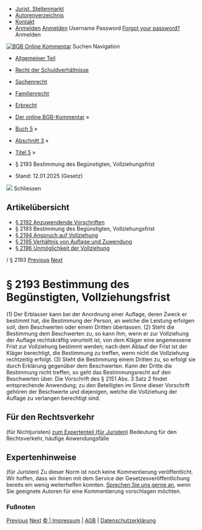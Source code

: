   * [Jurist. Stellenmarkt](https://bgb.kommentar.de/Buch-5/Abschnitt-3/Titel-5/</job-board> "Jurist. Stellenmarkt")
  * [Autorenverzeichnis](https://bgb.kommentar.de/Buch-5/Abschnitt-3/Titel-5/</Autorenverzeichnis> "Autorenverzeichnis")
  * [Kontakt](https://bgb.kommentar.de/Buch-5/Abschnitt-3/Titel-5/</Kontakt>)
  * [Anmelden](https://bgb.kommentar.de/Buch-5/Abschnitt-3/Titel-5/<#login> "show login form") [Anmelden](https://bgb.kommentar.de/Buch-5/Abschnitt-3/Titel-5/<#> "hide login form") Username Password
[Forgot your password?](https://bgb.kommentar.de/Buch-5/Abschnitt-3/Titel-5/</user/forgotpassword>) Anmelden 


[![BGB Online Kommentar](https://bgb.kommentar.de/extension/bgb/design/bgb/images/logo.png)](https://bgb.kommentar.de/Buch-5/Abschnitt-3/Titel-5/</> "BGB Online Kommentar")
Suchen
Navigation
  * [Allgemeiner Teil](https://bgb.kommentar.de/Buch-5/Abschnitt-3/Titel-5/</Buch-1>)
  * [Recht der Schuldverhältnisse](https://bgb.kommentar.de/Buch-5/Abschnitt-3/Titel-5/</Buch-2>)
  * [Sachenrecht](https://bgb.kommentar.de/Buch-5/Abschnitt-3/Titel-5/</Buch-3>)
  * [Familienrecht](https://bgb.kommentar.de/Buch-5/Abschnitt-3/Titel-5/</Buch-4>)
  * [Erbrecht](https://bgb.kommentar.de/Buch-5/Abschnitt-3/Titel-5/</Buch-5>)


  * [Der online BGB-Kommentar](https://bgb.kommentar.de/Buch-5/Abschnitt-3/Titel-5/</>) »
  * [Buch 5](https://bgb.kommentar.de/Buch-5/Abschnitt-3/Titel-5/</Buch-5>) »
  * [Abschnitt 3](https://bgb.kommentar.de/Buch-5/Abschnitt-3/Titel-5/</Buch-5/Abschnitt-3>) »
  * [Titel 5](https://bgb.kommentar.de/Buch-5/Abschnitt-3/Titel-5/</Buch-5/Abschnitt-3/Titel-5>) »
  * § 2193 Bestimmung des Begünstigten, Vollziehungsfrist 
  * Stand: 12.01.2025 (Gesetz) 


![](https://vg01.met.vgwort.de/na/1c9909529ead4f509072c06d9081a7d5)
Schliessen 
## Artikelübersicht
  * [ § 2192 Anzuwendende Vorschriften ](https://bgb.kommentar.de/Buch-5/Abschnitt-3/Titel-5/</Buch-5/Abschnitt-3/Titel-5/Anzuwendende-Vorschriften>)
  * § 2193 Bestimmung des Begünstigten, Vollziehungsfrist 
  * [ § 2194 Anspruch auf Vollziehung ](https://bgb.kommentar.de/Buch-5/Abschnitt-3/Titel-5/</Buch-5/Abschnitt-3/Titel-5/Anspruch-auf-Vollziehung>)
  * [ § 2195 Verhältnis von Auflage und Zuwendung ](https://bgb.kommentar.de/Buch-5/Abschnitt-3/Titel-5/</Buch-5/Abschnitt-3/Titel-5/Verhaeltnis-von-Auflage-und-Zuwendung>)
  * [ § 2196 Unmöglichkeit der Vollziehung ](https://bgb.kommentar.de/Buch-5/Abschnitt-3/Titel-5/</Buch-5/Abschnitt-3/Titel-5/Unmoeglichkeit-der-Vollziehung>)


/ § 2193 
[Previous](https://bgb.kommentar.de/Buch-5/Abschnitt-3/Titel-5/</Buch-5/Abschnitt-3/Titel-5/Anzuwendende-Vorschriften> "§ 2192 Anzuwendende Vorschriften") [Next](https://bgb.kommentar.de/Buch-5/Abschnitt-3/Titel-5/</Buch-5/Abschnitt-3/Titel-5/Anspruch-auf-Vollziehung> "§ 2194 Anspruch auf Vollziehung")
# § 2193 Bestimmung des Begünstigten, Vollziehungsfrist
(1) Der Erblasser kann bei der Anordnung einer Auflage, deren Zweck er bestimmt hat, die Bestimmung der Person, an welche die Leistung erfolgen soll, dem Beschwerten oder einem Dritten überlassen.
(2) Steht die Bestimmung dem Beschwerten zu, so kann ihm, wenn er zur Vollziehung der Auflage rechtskräftig verurteilt ist, von dem Kläger eine angemessene Frist zur Vollziehung bestimmt werden; nach dem Ablauf der Frist ist der Kläger berechtigt, die Bestimmung zu treffen, wenn nicht die Vollziehung rechtzeitig erfolgt.
(3) Steht die Bestimmung einem Dritten zu, so erfolgt sie durch Erklärung gegenüber dem Beschwerten. Kann der Dritte die Bestimmung nicht treffen, so geht das Bestimmungsrecht auf den Beschwerten über. Die Vorschrift des § 2151 Abs. 3 Satz 2 findet entsprechende Anwendung; zu den Beteiligten im Sinne dieser Vorschrift gehören der Beschwerte und diejenigen, welche die Vollziehung der Auflage zu verlangen berechtigt sind.
## Für den Rechtsverkehr 
(für Nichtjuristen)
[zum Expertenteil (für Juristen)](https://bgb.kommentar.de/Buch-5/Abschnitt-3/Titel-5/<#expertenhinweise>)
Bedeutung für den Rechtsverkehr, häufige Anwendungsfälle
## Expertenhinweise
(für Juristen)
Zu dieser Norm ist noch keine Kommentierung veröffentlicht. Wir hoffen, dass wir Ihnen mit dem Service der Gesetzesveröffentlichung bereits ein wenig weiterhelfen konnten. [Sprechen Sie uns gerne an](https://bgb.kommentar.de/Buch-5/Abschnitt-3/Titel-5/</Kontakt>), wenn Sie geeignete Autoren für eine Kommentierung vorschlagen möchten. 
### Fußnoten
[Previous](https://bgb.kommentar.de/Buch-5/Abschnitt-3/Titel-5/</Buch-5/Abschnitt-3/Titel-5/Anzuwendende-Vorschriften> "§ 2192 Anzuwendende Vorschriften") [Next](https://bgb.kommentar.de/Buch-5/Abschnitt-3/Titel-5/</Buch-5/Abschnitt-3/Titel-5/Anspruch-auf-Vollziehung> "§ 2194 Anspruch auf Vollziehung")
[© | Impressum](https://bgb.kommentar.de/Buch-5/Abschnitt-3/Titel-5/</Kontakt>) | [AGB](https://bgb.kommentar.de/Buch-5/Abschnitt-3/Titel-5/</AGB>) | [Datenschutzerklärung](https://bgb.kommentar.de/Buch-5/Abschnitt-3/Titel-5/</Datenschutzerklaerung-fuer-Leser>)
